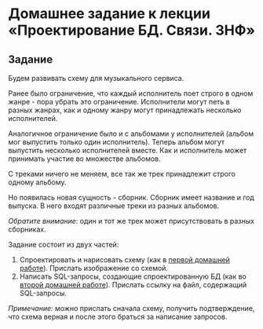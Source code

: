 # Домашнее задание к лекции «Проектирование БД. Связи. 3НФ»

## Задание 

Будем развивать схему для музыкального сервиса.

Ранее было ограничение, что каждый исполнитель поет строго в одном жанре - пора убрать это ограничение. Исполнители могут петь в разных жанрах, как и одному жанру могут принадлежать несколько исполнителей.

Аналогичное ограничение было и с альбомами у исполнителей (альбом мог выпустить только один исполнитель). Теперь альбом могут выпустить несколько исполнителей вместе. Как и исполнитель может принимать участие во множестве альбомов.

С треками ничего не меняем, все так же трек принадлежит строго одному альбому.

Но появилась новая сущность - сборник. Сборник имеет название и год выпуска. В него входят различные треки из разных альбомов.

_Обратите внимание_: один и тот же трек может присутствовать в разных сборниках.

Задание состоит из двух частей:

1. Спроектировать и нарисовать схему (как в [первой домашней работе](../introduction)). Прислать изображение со схемой.
2. Написать SQL-запросы, создающие спроектированную БД (как во [второй домашней работе](../creation)). Прислать ссылку на файл, содержащий SQL-запросы.

_Примечание:_ можно прислать сначала схему, получить подтверждение, что схема верная и после этого браться за написание запросов.
